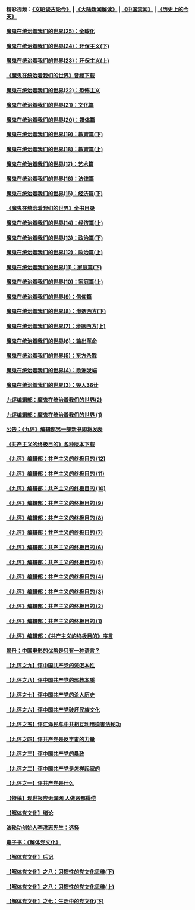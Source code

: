 #### 精彩视频：[《文昭谈古论今》](https://github.com/gfw-breaker/wenzhao/blob/master/README.md?t=11200631) | [《大陆新闻解读》](https://github.com/gfw-breaker/ntdtv-comedy/blob/master/README.md?t=11200631) | [《中国禁闻》](https://github.com/gfw-breaker/ntdtv-news/blob/master/README.md?t=11200631) | [《历史上的今天》](https://github.com/gfw-breaker/today-in-history/blob/master/README.md?t=11200631) 

#### [魔鬼在统治着我们的世界(25)：全球化](../pages/nsc422/n10788205.md?t=11200631) 

#### [魔鬼在统治着我们的世界(24)：环保主义(下)](../pages/nsc422/n10695307.md?t=11200631) 

#### [魔鬼在统治着我们的世界(23)：环保主义(上)](../pages/nsc422/n10688613.md?t=11200631) 

#### [《魔鬼在统治着我们的世界》音频下载](../pages/nsc422/n10635553.md?t=11200631) 

#### [魔鬼在统治着我们的世界(22)：恐怖主义](../pages/nsc422/n10614727.md?t=11200631) 

#### [魔鬼在统治着我们的世界(21)：文化篇](../pages/nsc422/n10597706.md?t=11200631) 

#### [魔鬼在统治着我们的世界(20)：媒体篇](../pages/nsc422/n10586579.md?t=11200631) 

#### [魔鬼在统治着我们的世界(19)：教育篇(下)](../pages/nsc422/n10564808.md?t=11200631) 

#### [魔鬼在统治着我们的世界(18)：教育篇(上)](../pages/nsc422/n10526970.md?t=11200631) 

#### [魔鬼在统治着我们的世界(17)：艺术篇](../pages/nsc422/n10499093.md?t=11200631) 

#### [魔鬼在统治着我们的世界(16)：法律篇](../pages/nsc422/n10485969.md?t=11200631) 

#### [魔鬼在统治着我们的世界(15)：经济篇(下)](../pages/nsc422/n10469975.md?t=11200631) 

#### [《魔鬼在统治着我们的世界》全书目录](../pages/nsc422/n10464261.md?t=11200631) 

#### [魔鬼在统治着我们的世界(14)：经济篇(上)](../pages/nsc422/n10457370.md?t=11200631) 

#### [魔鬼在统治着我们的世界(13)：政治篇(下)](../pages/nsc422/n10448270.md?t=11200631) 

#### [魔鬼在统治着我们的世界(12)：政治篇(上)](../pages/nsc422/n10444576.md?t=11200631) 

#### [魔鬼在统治着我们的世界(11)：家庭篇(下)](../pages/nsc422/n10440961.md?t=11200631) 

#### [魔鬼在统治着我们的世界(10)：家庭篇(上)](../pages/nsc422/n10435448.md?t=11200631) 

#### [魔鬼在统治着我们的世界(9)：信仰篇](../pages/nsc422/n10432159.md?t=11200631) 

#### [魔鬼在统治着我们的世界(8)：渗透西方(下)](../pages/nsc422/n10429603.md?t=11200631) 

#### [魔鬼在统治着我们的世界(7)：渗透西方(上)](../pages/nsc422/n10426013.md?t=11200631) 

#### [魔鬼在统治着我们的世界(6)：输出革命](../pages/nsc422/n10421536.md?t=11200631) 

#### [魔鬼在统治着我们的世界(5)：东方杀戮](../pages/nsc422/n10417707.md?t=11200631) 

#### [魔鬼在统治着我们的世界(4)：欧洲发端](../pages/nsc422/n10414890.md?t=11200631) 

#### [魔鬼在统治着我们的世界(3)：毁人36计](../pages/nsc422/n10411583.md?t=11200631) 

#### [九评编辑部：魔鬼在统治着我们的世界(2)](../pages/nsc422/n10410036.md?t=11200631) 

#### [九评编辑部：魔鬼在统治着我们的世界 (1)](../pages/nsc422/n10406825.md?t=11200631) 

#### [公告：《九评》编辑部另一部新书即将发表](../pages/nsc422/n10405104.md?t=11200631) 

#### [《共产主义的终极目的》各种版本下载](../pages/nsc422/n10022138.md?t=11200631) 

#### [《九评》编辑部：共产主义的终极目的 (12)](../pages/nsc422/n9933272.md?t=11200631) 

#### [《九评》编辑部：共产主义的终极目的 (11)](../pages/nsc422/n9924973.md?t=11200631) 

#### [《九评》编辑部：共产主义的终极目的 (10)](../pages/nsc422/n9920883.md?t=11200631) 

#### [《九评》编辑部：共产主义的终极目的 (9)](../pages/nsc422/n9916363.md?t=11200631) 

#### [《九评》编辑部：共产主义的终极目的 (8)](../pages/nsc422/n9912488.md?t=11200631) 

#### [《九评》编辑部：共产主义的终极目的 (7)](../pages/nsc422/n9901176.md?t=11200631) 

#### [《九评》编辑部：共产主义的终极目的 (6)](../pages/nsc422/n9899359.md?t=11200631) 

#### [《九评》编辑部：共产主义的终极目的 (5)](../pages/nsc422/n9893174.md?t=11200631) 

#### [《九评》编辑部：共产主义的终极目的 (4)](../pages/nsc422/n9891246.md?t=11200631) 

#### [《九评》编辑部：共产主义的终极目的 (3)](../pages/nsc422/n9879879.md?t=11200631) 

#### [《九评》编辑部：共产主义的终极目的 (2)](../pages/nsc422/n9876205.md?t=11200631) 

#### [《九评》编辑部：共产主义的终极目的 (1)](../pages/nsc422/n9865857.md?t=11200631) 

#### [《九评》编辑部：《共产主义的终极目的》序言](../pages/nsc422/n9862666.md?t=11200631) 

#### [颜丹：中国电影的优势是只有一种语言？](../pages/nsc422/n9583062.md?t=11200631) 

#### [【九评之九】评中国共产党的流氓本性](../pages/nsc422/n737542.md?t=11200631) 

#### [【九评之八】评中国共产党的邪教本质](../pages/nsc422/n735942.md?t=11200631) 

#### [【九评之七】评中国共产党的杀人历史](../pages/nsc422/n733806.md?t=11200631) 

#### [【九评之六】评中国共产党破坏民族文化](../pages/nsc422/n731667.md?t=11200631) 

#### [【九评之五】评江泽民与中共相互利用迫害法轮功](../pages/nsc422/n730058.md?t=11200631) 

#### [【九评之四】评共产党是反宇宙的力量](../pages/nsc422/n727814.md?t=11200631) 

#### [【九评之三】评中国共产党的暴政](../pages/nsc422/n725597.md?t=11200631) 

#### [【九评之二】评中国共产党是怎样起家的](../pages/nsc422/n723946.md?t=11200631) 

#### [【九评之一】评共产党是什么](../pages/nsc422/n722529.md?t=11200631) 

#### [【特稿】现世报应无漏网 人做恶都得偿](../pages/nsc422/n4215167.md?t=11200631) 

#### [【解体党文化】绪论](../pages/nsc422/n1449356.md?t=11200631) 

#### [法轮功创始人李洪志先生：选择](../pages/nsc422/n3580738.md?t=11200631) 

#### [电子书：《解体党文化》](../pages/nsc422/n1573484.md?t=11200631) 

#### [【解体党文化】后记](../pages/nsc422/n1531999.md?t=11200631) 

#### [【解体党文化】之八：习惯性的党文化思维(下)](../pages/nsc422/n1526477.md?t=11200631) 

#### [【解体党文化】之八：习惯性的党文化思维(上)](../pages/nsc422/n1520631.md?t=11200631) 

#### [【解体党文化】之七：生活中的党文化(下)](../pages/nsc422/n1513446.md?t=11200631) 

